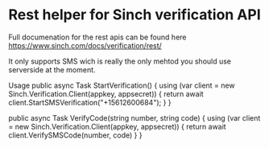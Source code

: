 # Rest helper for Sinch verification API
Full documenation for the rest apis can be found here
https://www.sinch.com/docs/verification/rest/

It only supports SMS wich is really the only mehtod you should use serverside at the moment. 

Usage
public async Task<VerificationResponse> StartVerification()
{
using (var client = new Sinch.Verification.Client(appkey, appsecret))
  {
    return await client.StartSMSVerification("+15612600684");
  }
}

public async Task<VerificationResponse> VerifyCode(string number, string code)
{
  using (var client = new Sinch.Verification.Client(appkey, appsecret))
  {
    return await client.VerifySMSCode(number, code)
  }
}
